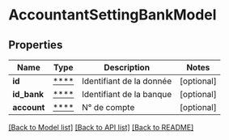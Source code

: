 # AccountantSettingBankModel

## Properties
Name | Type | Description | Notes
------------ | ------------- | ------------- | -------------
**id** | [****](.md) | Identifiant de la donnée | [optional] 
**id_bank** | [****](.md) | Identifiant de la banque | [optional] 
**account** | [****](.md) | N° de compte | [optional] 

[[Back to Model list]](../../README.md#documentation-for-models) [[Back to API list]](../../README.md#documentation-for-api-endpoints) [[Back to README]](../../README.md)

